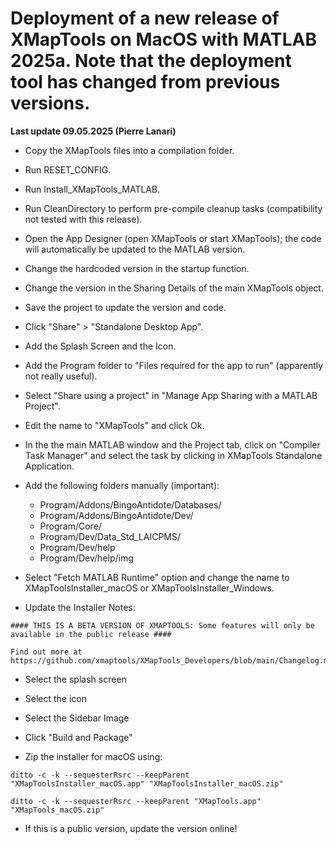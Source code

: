 # Deployment of a new release of XMapTools on MacOS with MATLAB 2025a. Note that the deployment tool has changed from previous versions.

__Last update 09.05.2025 (Pierre Lanari)__

- Copy the XMapTools files into a compilation folder.
- Run RESET_CONFIG.
- Run Install_XMapTools_MATLAB.
- Run CleanDirectory to perform pre-compile cleanup tasks (compatibility not tested with this release).
- Open the App Designer (open XMapTools or start XMapTools); the code will automatically be updated to the MATLAB version.

- Change the hardcoded version in the startup function.
- Change the version in the Sharing Details of the main XMapTools object. 
- Save the project to update the version and code.

- Click "Share" > "Standalone Desktop App". 
- Add the Splash Screen and the Icon.
- Add the Program folder to "Files required for the app to run" (apparently not really useful).
- Select "Share using a project" in "Manage App Sharing with a MATLAB Project".
- Edit the name to "XMapTools" and click Ok.

- In the the main MATLAB window and the Project tab, click on "Compiler Task Manager" and select the task by clicking in XMapTools Standalone Application. 
- Add the following folders manually (important): 
  - Program/Addons/BingoAntidote/Databases/
  - Program/Addons/BingoAntidote/Dev/
  - Program/Core/
  - Program/Dev/Data_Std_LAICPMS/
  - Program/Dev/help
  - Program/Dev/help/img
  
- Select "Fetch MATLAB Runtime" option and change the name to XMapToolsInstaller_macOS or XMapToolsInstaller_Windows.  

- Update the Installer Notes: 
```
#### THIS IS A BETA VERSION OF XMAPTOOLS: Some features will only be available in the public release ####

Find out more at https://github.com/xmaptools/XMapTools_Developers/blob/main/Changelog.md
```
  
- Select the splash screen
- Select the icon
- Select the Sidebar Image

- Click "Build and Package"

- Zip the installer for macOS using: 
```
ditto -c -k --sequesterRsrc --keepParent "XMapToolsInstaller_macOS.app" "XMapToolsInstaller_macOS.zip"
```
```
ditto -c -k --sequesterRsrc --keepParent "XMapTools.app" "XMapTools_macOS.zip"
```
- If this is a public version, update the version online!  
